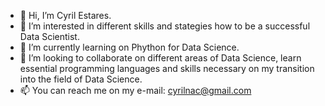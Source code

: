 - 👋 Hi, I’m Cyril Estares.
- 👀 I’m interested in different skills and stategies how to be a successful Data Scientist.
- 🌱 I’m currently learning on Phython for Data Science.
- 💞️ I’m looking to collaborate on different areas of Data Science, learn essential programming languages and skills necessary on my transition into the field of Data Science.
- 📫 You can reach me on my e-mail: cyrilnac@gmail.com
<!---
cestares/cestares is a ✨ special ✨ repository because its `README.md` (this file) appears on your GitHub profile.
You can click the Preview link to take a look at your changes.
--->
